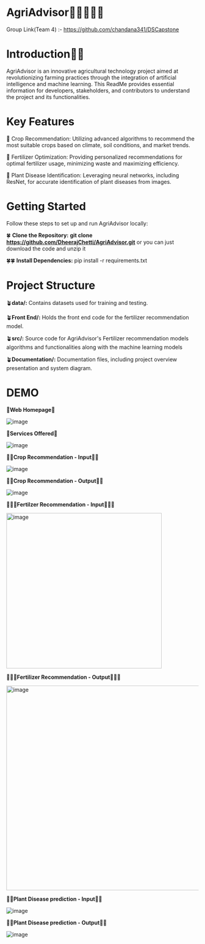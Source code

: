 # AgriAdvisor🚜🌾🧑🏼‍🌾
Group Link(Team 4) :- https://github.com/chandana341/DSCapstone

# Introduction🌾🚜

AgriAdvisor is an innovative agricultural technology project aimed at revolutionizing farming practices through the integration of artificial intelligence and machine learning. This ReadMe provides essential information for developers, stakeholders, and contributors to understand the project and its functionalities.

# Key Features

🌿 Crop Recommendation: Utilizing advanced algorithms to recommend the most suitable crops based on climate, soil conditions, and market trends.

🌿 Fertilizer Optimization: Providing personalized recommendations for optimal fertilizer usage, minimizing waste and maximizing efficiency.

🌿 Plant Disease Identification: Leveraging neural networks, including ResNet, for accurate identification of plant diseases from images.


# Getting Started

Follow these steps to set up and run AgriAdvisor locally:

🍀 **Clone the Repository:**
**git clone https://github.com/DheerajChetti/AgriAdvisor.git** or you can just download the code and unzip it

🍀🍀 **Install Dependencies:**
pip install -r requirements.txt

# Project Structure

🪴**data/:** Contains datasets used for training and testing.

🪴**Front End/:** Holds the front end code for the fertilizer recommendation model.

🪴**src/:** Source code for AgriAdvisor's Fertilizer recommendation models algorithms and functionalities along with the machine learning models

🪴**Documentation/:** Documentation files, including project overview presentation and system diagram.


# DEMO

🌾**Web Homepage**🌾

![image](https://github.com/DheerajChetti/AgriAdvisor/assets/143454847/66bce39d-0586-4a57-bccc-203406efc5d6)

🌾**Services Offered**🌾

![image](https://github.com/DheerajChetti/AgriAdvisor/assets/143454847/693e98ff-ca19-4b87-aed6-894fb5f9a33b)

🌱🌱**Crop Recommendation - Input**🌱🌱

![image](https://github.com/DheerajChetti/AgriAdvisor/assets/143454847/1115593d-08b8-468d-bc79-97eedea8ea69)

🌱🌱**Crop Recommendation - Output**🌱🌱

![image](https://github.com/DheerajChetti/AgriAdvisor/assets/143454847/74b33bb6-b985-4a57-88b2-84c9087fce8e)

🌻🌻🌻**Fertilzer Recommendation - Input**🌻🌻🌻

<img width="407" alt="image" src="https://github.com/DheerajChetti/AgriAdvisor/assets/143454847/850aea91-8c57-46f4-b664-e2082fc4a223">

🌻🌻🌻**Fertilizer Recommendation - Output**🌻🌻🌻

<img width="536" alt="image" src="https://github.com/DheerajChetti/AgriAdvisor/assets/143454847/c6be9041-5275-48c1-a06e-a61eb47322dd">

🎋🎋**Plant Disease prediction - Input**🎋🎋

![image](https://github.com/DheerajChetti/AgriAdvisor/assets/143454847/e9d8ba42-a88d-4334-9137-ecb0e1a4c3d1)

🎋🎋**Plant Disease prediction - Output**🎋🎋

![image](https://github.com/DheerajChetti/AgriAdvisor/assets/143454847/f38f6755-1999-43af-949c-ac6cf35f7bac)





